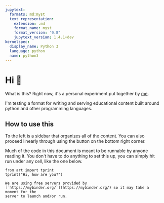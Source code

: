 ```yaml
---
jupytext:
  formats: md:myst
  text_representation:
    extension: .md
    format_name: myst
    format_version: "0.8"
    jupytext_version: 1.4.1+dev
kernelspec:
  display_name: Python 3
  language: python
  name: python3
---
```


# Hi 👋

What is this? Right now, it's a personal experiment put together by
[me](https://github.com/artificialsoph).

I'm testing a format for writing and serving educational content built around
python and other programming languages.

## How to use this

To the left is a sidebar that organizes all of the content. You can also proceed
linearly through using the button on the bottom right corner.

Much of the code in this document is meant to be runnable by anyone reading it.
You don't have to do anything to set this up, you can simply hit run under any
cell, like the one below.

```{code-cell}
from art import tprint
tprint("Hi, how are you?")
```

```{note}
We are using free servers provided by
[`https://mybinder.org/`](https://mybinder.org/) so it may take a moment for the
server to launch and/or run.
```
